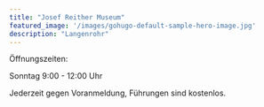 ```yaml
---
title: "Josef Reither Museum"
featured_image: '/images/gohugo-default-sample-hero-image.jpg'
description: "Langenrohr"
---
```


Öffnungszeiten:

Sonntag 9:00 - 12:00 Uhr

Jederzeit gegen Voranmeldung, Führungen sind kostenlos.
